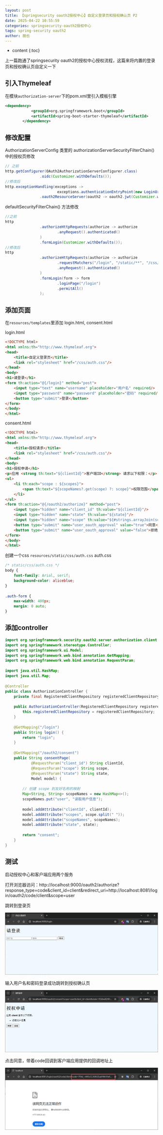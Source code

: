 ```yaml
---
layout: post
title: 【springsecurity oauth2授权中心】自定义登录页和授权确认页 P2
date: 2025-04-22 10:55:59
categories: springsecurity-oauth2授权中心
tags: spring-security oauth2
author: 朋也
---
```


* content
{:toc}









上一篇跑通了springsecurity oauth2的授权中心授权流程，这篇来将内置的登录页和授权确认页自定义一下

## 引入Thymeleaf

在模块`authorization-server`下的pom.xml里引入模板引擎
```xml
<dependency>
            <groupId>org.springframework.boot</groupId>
            <artifactId>spring-boot-starter-thymeleaf</artifactId>
        </dependency>
```

## 修改配置

AuthorizationServerConfig 类里的 authorizationServerSecurityFilterChain() 中的授权页修改

```java
// 之前
http.getConfigurer(OAuth2AuthorizationServerConfigurer.class)
                .oidc(Customizer.withDefaults());
//修改后
http.exceptionHandling(exceptions ->
                        exceptions.authenticationEntryPoint(new LoginUrlAuthenticationEntryPoint("/login")))
                .oauth2ResourceServer(oauth2 -> oauth2.jwt(Customizer.withDefaults()));

```

defaultSecurityFilterChain() 方法修改

```java
//之前
http
                .authorizeHttpRequests(authorize -> authorize
                        .anyRequest().authenticated()
                )
                .formLogin(Customizer.withDefaults());
//修改后
http
                .authorizeHttpRequests(authorize -> authorize
                        .requestMatchers("/login", "/static/**", "/css/**").permitAll()
                        .anyRequest().authenticated()
                )
                .formLogin(form -> form
                        .loginPage("/login")
                        .permitAll()
                );

```

## 添加页面

在`resources/templates`里添加 login.html, consent.html

login.html
```html
<!DOCTYPE html>
<html xmlns:th="http://www.thymeleaf.org">
<head>
    <title>自定义登录页</title>
    <link rel="stylesheet" href="/css/auth.css"/>
</head>
<body>
<h1>请登录</h1>
<form th:action="@{/login}" method="post">
    <input type="text" name="username" placeholder="用户名" required/>
    <input type="password" name="password" placeholder="密码" required/>
    <button type="submit">登录</button>
</form>
</body>
</html>
```

consent.html
```html
<!DOCTYPE html>
<html xmlns:th="http://www.thymeleaf.org">
<head>
    <title>授权请求</title>
    <link rel="stylesheet" href="/css/auth.css"/>
</head>
<body>
<h1>授权申请</h1>
<p>应用 <strong th:text="${clientId}">客户端ID</strong> 请求以下权限：</p>
<ul>
    <li th:each="scope : ${scopes}">
        <span th:text="${scopeNames?.get(scope) ?: scope}">权限范围</span>
    </li>
</ul>
<form th:action="@{/oauth2/authorize}" method="post">
    <input type="hidden" name="client_id" th:value="${clientId}"/>
    <input type="hidden" name="state" th:value="${state}"/>
    <input type="hidden" name="scope" th:value="${#strings.arrayJoin(scopes, ' ')}"/>
    <button type="submit" name="user_oauth_approval" value="true">同意</button>
    <button type="submit" name="user_oauth_approval" value="false">拒绝</button>
</form>
</body>
</html>
```

创建一个css `resources/static/css/auth.css`
auth.css
```css
/* static/css/auth.css */
body {
    font-family: Arial, serif;
    background-color: aliceblue;
}

.auth-form {
    max-width: 400px;
    margin: 0 auto;
}
```
## 添加controller

```java
import org.springframework.security.oauth2.server.authorization.client.RegisteredClientRepository;
import org.springframework.stereotype.Controller;
import org.springframework.ui.Model;
import org.springframework.web.bind.annotation.GetMapping;
import org.springframework.web.bind.annotation.RequestParam;

import java.util.HashMap;
import java.util.Map;

@Controller
public class AuthorizationController {
    private final RegisteredClientRepository registeredClientRepository;

    public AuthorizationController(RegisteredClientRepository registeredClientRepository) {
        this.registeredClientRepository = registeredClientRepository;
    }

    @GetMapping("/login")
    public String login() {
        return "login";
    }

    @GetMapping("/oauth2/consent")
    public String consentPage(
            @RequestParam("client_id") String clientId,
            @RequestParam("scope") String scope,
            @RequestParam("state") String state,
            Model model) {

        // 创建 scope 到友好名称的映射
        Map<String, String> scopeNames = new HashMap<>();
        scopeNames.put("user", "读取用户信息");

        model.addAttribute("clientId", clientId);
        model.addAttribute("scopes", scope.split(" "));
        model.addAttribute("scopeNames", scopeNames);
        model.addAttribute("state", state);

        return "consent";
    }
}
```

## 测试

启动授权中心和客户端应用两个服务

打开浏览器访问：http://localhost:9000/oauth2/authorize?response_type=code&client_id=client&redirect_uri=http://localhost:8081/login/oauth2/code/client&scope=user

跳转到登录页

![](/assets/images/1745313026835.png)

输入用户名和密码登录成功跳转到授权确认页

![](/assets/images/1745313035572.png)

点击同意，带着code回调到客户端应用提供的回调地址上

![](/assets/images/1745313042476.png)


